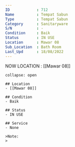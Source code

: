 ```yaml
---
ID            : 712
Name          : Tempat Sabun
Type          : Tempat Sabun
Category      : Sanitaryware
S/N           : -
Condition     : Baik
Status        : IN USE
Location      : Mawar 08
Sub_Location  : Bath Room
Last_Upd      : 18/08/2022
---
```



NOW LOCATION : [[Mawar 08]]

```ad-History
collapse: open

## Location
- [[Mawar 08]]

## Condition
- Baik

## Status
- IN USE

## Service
- None

>Note:
>


```
